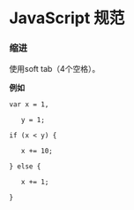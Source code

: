 # JavaScript 规范

### 缩进

使用soft tab（4个空格）。

**例如**

`var x = 1,`

`    y = 1;`

`if (x < y) {`

`    x += 10;`

`} else {`

`    x += 1;`

`}`



